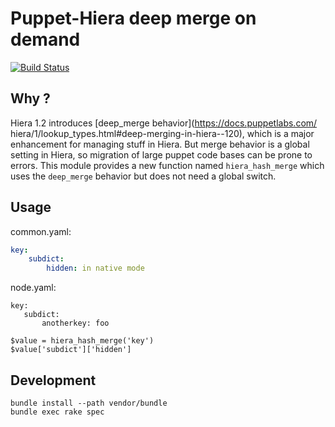 # Puppet-Hiera deep merge on demand

[![Build Status](https://travis-ci.org/Gandi/puppet-hiera-deep-merge.svg?branch=master)](https://travis-ci.org/Gandi/puppet-hiera-deep-merge)

## Why ?

Hiera 1.2 introduces [deep_merge behavior](https://docs.puppetlabs.com/
hiera/1/lookup_types.html#deep-merging-in-hiera--120), which is a major 
enhancement for managing stuff in Hiera. But merge behavior is a global 
setting in Hiera, so migration of large puppet code bases can be prone 
to errors. This module provides a new function named ``hiera_hash_merge`` 
which uses the `deep_merge` behavior but does not need a global switch.

## Usage

common.yaml:
``` yaml
key:
    subdict:
        hidden: in native mode
```

node.yaml:
```
key:
   subdict:
       anotherkey: foo
```

``` puppet
$value = hiera_hash_merge('key')
$value['subdict']['hidden']
```


## Development

```
bundle install --path vendor/bundle
bundle exec rake spec
```


